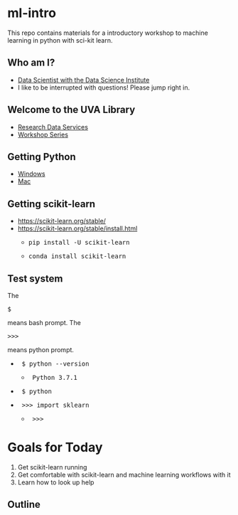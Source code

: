 # ml-intro
This repo contains materials for a introductory workshop to machine learning in python with sci-kit learn.

## Who am I?
* [Data Scientist with the Data Science Institute](https://dsi.virginia.edu/people/peter-alonzi)
* I like to be interrupted with questions! Please jump right in.

## Welcome to the UVA Library
* [Research Data Services](https://data.library.virginia.edu/)
* [Workshop Series](https://data.library.virginia.edu/training/)
 
## Getting Python
* [Windows](https://www.anaconda.com/download/#windows)
* [Mac](https://www.anaconda.com/download/#macos)

## Getting scikit-learn
* https://scikit-learn.org/stable/
* https://scikit-learn.org/stable/install.html
  * <pre>pip install -U scikit-learn</pre>
  * <pre>conda install scikit-learn</pre>

## Test system
The <pre>$</pre> means bash prompt. The <pre>>>></pre> means python prompt.
* <pre> $ python --version </pre>
  * <pre> Python 3.7.1 </pre>
* <pre> $ python </pre>
* <pre> >>> import sklearn </pre>
  *  <pre> >>> </pre>


# Goals for Today
1. Get scikit-learn running
2. Get comfortable with scikit-learn and machine learning workflows with  it
3. Learn how to look up help

## Outline
